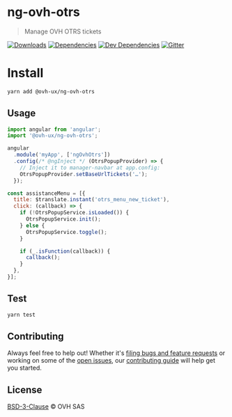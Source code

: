 # ng-ovh-otrs

> Manage OVH OTRS tickets

[![Downloads](https://badgen.net/npm/dt/@ovh-ux/ng-ovh-otrs)](https://npmjs.com/package/@ovh-ux/ng-ovh-otrs) [![Dependencies](https://badgen.net/david/dep/ovh-ux/ng-ovh-otrs)](https://npmjs.com/package/@ovh-ux/ng-ovh-otrs?activeTab=dependencies) [![Dev Dependencies](https://badgen.net/david/dev/ovh-ux/ng-ovh-otrs)](https://npmjs.com/package/@ovh-ux/ng-ovh-otrs?activeTab=dependencies) [![Gitter](https://badgen.net/badge/gitter/ovh-ux/blue?icon=gitter)](https://gitter.im/ovh/ux)

# Install

```sh
yarn add @ovh-ux/ng-ovh-otrs
```

## Usage

```js
import angular from 'angular';
import '@ovh-ux/ng-ovh-otrs';

angular
  .module('myApp', ['ngOvhOtrs'])
  .config(/* @ngInject */ (OtrsPopupProvider) => {
    // Inject it to manager-navbar at app.config:
    OtrsPopupProvider.setBaseUrlTickets('…');
  });
```

```js
const assistanceMenu = [{
  title: $translate.instant('otrs_menu_new_ticket'),
  click: (callback) => {
    if (!OtrsPopupService.isLoaded()) {
      OtrsPopupService.init();
    } else {
      OtrsPopupService.toggle();
    }

    if (_.isFunction(callback)) {
      callback();
    }
  },
}];
```

## Test

```sh
yarn test
```

## Contributing

Always feel free to help out! Whether it's [filing bugs and feature requests](https://github.com/ovh-ux/ng-ovh-otrs/issues/new) or working on some of the [open issues](https://github.com/ovh-ux/ng-ovh-otrs/issues), our [contributing guide](CONTRIBUTING.md) will help get you started.

## License

[BSD-3-Clause](LICENSE) © OVH SAS
